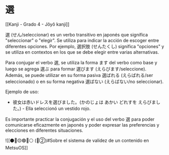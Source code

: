 # 選

[[Kanji - Grado 4 - Jôyô kanji]]

選 (せん/seleccionar) es un verbo transitivo en japonés que significa "seleccionar" o "elegir". Se utiliza para indicar la acción de escoger entre diferentes opciones. Por ejemplo, 選択肢 (せんたくし) significa "opciones" y se utiliza en contextos en los que se debe elegir entre varias alternativas. 

Para conjugar el verbo 選, se utiliza la forma ます del verbo como base y luego se agrega 選ぶ para formar 選びます (えらびます/seleccione). Además, se puede utilizar en su forma pasiva 選ばれる (えらばれる/ser seleccionado) o en su forma negativa 選ばない (えらばない/no seleccionar).

Ejemplo de uso:
- 彼女は赤いドレスを選びました。(かのじょは あかい どれすを えらびました。) - Ella seleccionó un vestido rojo.

Es importante practicar la conjugación y el uso del verbo 選 para poder comunicarse eficazmente en japonés y poder expresar las preferencias y elecciones en diferentes situaciones.

![[⚫🔴🟡🟢🔵⚪ (🔴②)#Sobre el sistema de validez de un contenido en MetsuOS]]